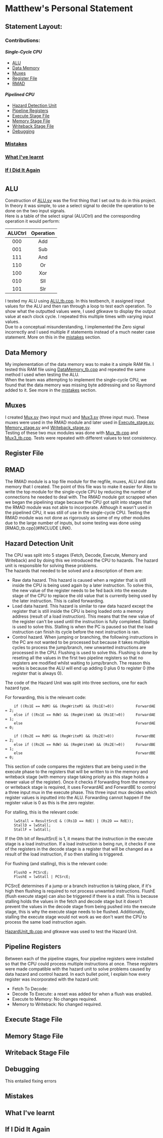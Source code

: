 # **Matthew's Personal Statement** #

## Statement Layout: ##

### Contributions: ##

#### *Single-Cycle CPU* ###
- [ALU](#ALU)
- [Data Memory](#DataMemory)
- [Muxes](#Muxes)
- [Register File](#RegisterFile)
- [RMAD](#RMAD)

#### *Pipelined CPU* ###
- [Hazard Detection Unit](#HazardDetectionUnit)
- [Pipeline Registers](#PipelineRegisters)
- [Execute Stage File](#ExecuteStageFile)
- [Memory Stage File](#MemoryStageFile)
- [Writeback Stage File](#WritebackStageFile)
- [Debugging](#Debugging)

### [Mistakes](#Mistakes) ###

### [What I've learnt](#Learnt) ###

### [If I Did It Again](#Improvements) ###

#

<div id="ALU">

## ALU  ##
Construction of [ALU.sv](https://github.com/M-uch/IAC_RISCV32I_Team_23/blob/main/Legacy%20Components/RMAD/ALU.sv) was the first thing that I set out to do in this project. In theory it was simple, to use a select signal to decide the operation to be done on the two input signals.<br /> 
Here is a table of the select signal (ALUCtrl) and the corresponding operation it would perform:

|  ALUCtrl  | Operation | 
|:---------:|:---------:| 
| 000       | Add       | 
| 001       | Sub       | 
| 111       | And       | 
| 110       | Or        | 
| 100       | Xor       | 
| 010       | Sll       | 
| 101       | Slr       |

I tested my ALU using [ALU_tb.cpp](ADDLINK). In this testbench, it assigned input values for the ALU and then ran through a loop to test each operation. To show what the outputted values were, I used gtkwave to display the output value at each clock cycle. I repeated this multiple times with varying input values.
<br />Due to a conceptual misunderstanding, I implemented the Zero signal incorrectly and I used multiple if statements instead of a much neater case statement. More on this in the [mistakes](#Mistakes) section.

<div id="DataMemory">

## Data Memory ##
My implementation of the data memory was to make it a simple RAM file. I tested this RAM file using [DataMemory_tb.cpp](ADDLINK) and repeated the same method I used when testing the ALU. <br />When the team was attempting to implement the single-cycle CPU, we found that the data memory was missing byte addressing and so Raymond added to it. See more in the [mistakes](#Mistakes) section.

<div id="Muxes">

## Muxes ##
I created [Mux.sv](#INCLUDELINK) (two input mux) and [Mux3.sv](#INCLUDELINK) (three input mux). These muxes were used in the RMAD module and later used in [Execute_stage.sv](#INCLUDELINK), [Memory_stage.sv](#INCLUDELINK) and [Writeback_stage.sv](#INCLUDELINK).<br />
Testing of these two mux modules was done with [Mux_tb.cpp](#INCLUDELINK) and [Mux3_tb.cpp](#INCLUDELINK). Tests were repeated with different values to test consistency.

<div id="RegisterFile">

## Register File ##

<div id="RMAD">

## RMAD ##
The RMAD module is a top file module for the regfile, muxes, ALU and data memory that I created. The point of this file was to make it easier for Alex to write the top module for the single-cycle CPU by reducing the number of connections he needed to deal with. The RMAD module got scrapped when we began the pipelining stage because the CPU got split into stages that the RMAD module was not able to incorporate. Although it wasn't used in the pipelined CPU, it was still of use in the single-cycle CPU.
Testing the RMAD module was not done as rigorously as some of my other modules due to the large number of inputs, but some testing was done using [RMAD_tb.cpp](#INCLUDE LINK).

<div id="HazardDetectionUnit">

## Hazard Detection Unit ##
The CPU was split into 5 stages (Fetch, Decode, Execute, Memory and Writeback) and by doing this we introduced the CPU to hazards. The hazard unit is responsible for solving these problems. <br />The hazards that needed to be solved and a description of them are:
- Raw data hazard. This hazard is caused when a register that is still inside the CPU is being used again by a later instruction. To solve this, the new value of the register needs to be fed back into the execute stage of the CPU to replace the old value that is currently being used by the later instruction. This is called forwarding.
- Load data hazard. This hazard is similar to raw data hazard except the register that is still inside the CPU is being loaded onto a memory address (result of a load instruction). This means that the new value of the register can't be used until the instruction is fully completed. Stalling is used to solve this. Stalling is when the PC is paused so that the load instruction can finish its cycle before the next instruction is ran.
- Control hazard. When jumping or branching, the following instructions in the PC are not wanted to be processed but because it takes multiple cycles to process the jump/branch, new unwanted instructions are processed in the CPU. Flushing is used to solve this. Flushing is done by reseting all the values in the first two pipeline registers so that no registers are modified whilst waiting to jump/branch. The reason this works is because the ALU will end up adding 0 plus 0 to register 0 (the register that is always 0).

The code of the Hazard Unit was split into three sections, one for each hazard type.<br />

For forwarding, this is the relevant code:

```
    if ((Rs1E == RdM) && (RegWriteM) && (Rs1E!=0))          ForwardAE = 2;
    else if ((Rs1E == RdW) && (RegWriteW) && (Rs1E!=0))     ForwardAE = 1;
    else                                                    ForwardAE = 0;

    if ((Rs2E == RdM) && (RegWriteM) && (Rs2E!=0))          ForwardBE = 2;
    else if ((Rs2E == RdW) && (RegWriteW) && (Rs2E!=0))     ForwardBE = 1;
    else                                                    ForwardBE = 0;
```
This section of code compares the registers that are being used in the execute phase to the registers that will be written to in the memory and writeback stage (with memory stage taking prioity as this stage holds a newer value of the register). Once it checks if forwarding from the memory or writeback stage is required, it uses ForwardAE and ForwardBE to control a three input mux in the execute phase. This three input mux decides which register values is inputted into the ALU. Forwarding cannot happen if the register value is 0 as this is the zero register.

For stalling, this is the relevant code:

```
    lwStall = ResultSrcE & ((Rs1D == RdE) | (Rs2D == RdE));
    StallD = lwStall;
    StallF = lwStall;
```
If the 0th bit of ResultSrcE is 1, it means that the instruction in the execute stage is a load instruction. If a load instruction is being run, it checks if one of the registers in the decode stage is a register that will be changed as a result of the load instruction, if so then stalling is triggered.

For flushing (and stalling), this is the relevant code:

```
    FlushD = PCSrcE;
    FlushE = lwStall | PCSrcE;
```
PCSrcE determines if a jump or a branch instruction is taking place, if it's high then flushing is required to not process unwanted instructions. FlushE (flush execute stage) can also be triggered if there is a stall. This is because stalling holds the values in the fetch and decode stage but it doesn't prevent the values in the decode stage from being pushed into the execute stage, this is why the execute stage needs to be flushed. Additionally, stalling the execute stage would not work as we don't want the CPU to process the same load instruction again.

[HazardUnit_tb.cpp](ADDLINK) and gtkwave was used to test the Hazard Unit.

<div id="PipelineRegisters">

## Pipeline Registers ##
Between each of the pipeline stages, four pipeline registers were installed so that the CPU could process multiple instructions at once. These registers were made compatible with the hazard unit to solve problems caused by data hazard and control hazard. In each bullet point, I explain how every register was incorporated with the hazard unit:

- Fetch To Decode:
- Decode To Execute: a reset was added for when a flush was enabled.
- Execute to Memory: No changes required.
- Memory to Writeback: No changed required.

<div id="ExecuteStageFile">

## Execute Stage File ##

<div id="MemoryStageFile">

## Memory Stage File ##

<div id="WritebackStageFile">

## Writeback Stage File ##

<div id="Debugging">

## Debugging ##
This entailed fixing errors

<div id="Mistakes">

## Mistakes ##

<div id="Learnt">

## What I've learnt ##

<div id="Improvements">

## If I Did It Again ##

